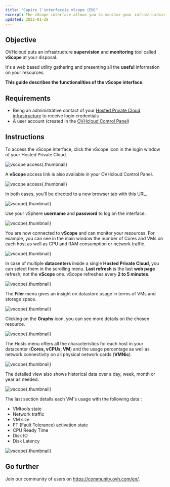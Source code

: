 ```yaml
---
title: "Capire l'interfaccia vScope (EN)"
excerpt: The vScope interface allows you to monitor your infrastructure
updated: 2022-01-28
---
```


## Objective

OVHcloud puts an infrastructure **supervision** and **monitoring** tool called **vScope** at your disposal.

It's a web based utility gathering and presenting all the **useful** information on your resources.

**This guide describes the functionalities of the vScope interface.**

## Requirements

- Being an administrative contact of your [Hosted Private Cloud infrastructure](https://www.ovhcloud.com/it/enterprise/products/hosted-private-cloud/) to receive login credentials
- A user account (created in the [OVHcloud Control Panel](https://www.ovh.com/auth/?action=gotomanager&from=https://www.ovh.it/&ovhSubsidiary=it))

## Instructions

To access the vScope interface, click the vScope icon in the login window of your Hosted Private Cloud.

![vscope access](gatewayPCC.png){.thumbnail}

A **vScope** access link is also available in your OVHcloud Control Panel.

![vscope access](managerLink.png){.thumbnail}

In both cases, you'll be directed to a new browser tab with this URL.

![vscope](vScope12.png){.thumbnail}

Use your vSphere **username** and **password** to log on the interface.

![vscope](vScope11.png){.thumbnail}

You are now connected to **vScope** and can monitor your resources. For example, you can see in the main window the number of Cores and VMs on each host as well as CPU and RAM consumption or network traffic.

![vscope](vScope.png){.thumbnail}

In case of multiple **datacenters** inside a single **Hosted Private Cloud**, you can select them in the scrolling menu. **Last refresh** is the last **web page** refresh, not the **vScope** one. vScope refreshes every **2 to 5 minutes**.

![vscope](how_to_use_vscope_images_vScope1.png){.thumbnail}

The **Filer** menu gives an insight on datastore usage in terms of VMs and storage space.

![vscope](vScope2.png){.thumbnail}

Clicking on the **Graphs** icon, you can see more details on the chosen resource.

![vscope](vScope7.png){.thumbnail}

The Hosts menu offers all the characteristics for each host in your datacenter (**Cores, vCPUs, VM**) and the usage percentage as well as network connectivity on all physical network cards (**VMNic**).

![vscope](vScope4.png){.thumbnail}

The detailed view also shows historical data over a day, week, month or year as needed.

![vscope](vScope8.png){.thumbnail}

The last section details each VM's usage with the following data :

- VMtools state
- Network traffic
- VM size
- FT (Fault Tolerance) activation state
- CPU Ready Time
- Disk IO
- Disk Latency

![vscope](vScope6.png){.thumbnail}

## Go further

Join our community of users on <https://community.ovh.com/en/>.
